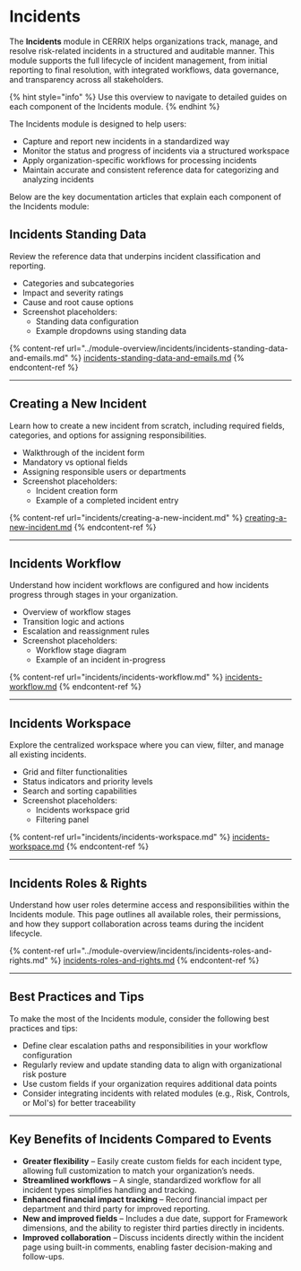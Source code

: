 # Incidents

The **Incidents** module in CERRIX helps organizations track, manage, and resolve risk-related incidents in a structured and auditable manner. This module supports the full lifecycle of incident management, from initial reporting to final resolution, with integrated workflows, data governance, and transparency across all stakeholders.

{% hint style="info" %}
Use this overview to navigate to detailed guides on each component of the Incidents module.
{% endhint %}

The Incidents module is designed to help users:

* Capture and report new incidents in a standardized way
* Monitor the status and progress of incidents via a structured workspace
* Apply organization-specific workflows for processing incidents
* Maintain accurate and consistent reference data for categorizing and analyzing incidents

Below are the key documentation articles that explain each component of the Incidents module:

## Incidents Standing Data

Review the reference data that underpins incident classification and reporting.

* Categories and subcategories
* Impact and severity ratings
* Cause and root cause options
* Screenshot placeholders:
  * Standing data configuration
  * Example dropdowns using standing data

{% content-ref url="../module-overview/incidents/incidents-standing-data-and-emails.md" %}
[incidents-standing-data-and-emails.md](../module-overview/incidents/incidents-standing-data-and-emails.md)
{% endcontent-ref %}

***

## Creating a New Incident

Learn how to create a new incident from scratch, including required fields, categories, and options for assigning responsibilities.

* Walkthrough of the incident form
* Mandatory vs optional fields
* Assigning responsible users or departments
* Screenshot placeholders:
  * Incident creation form
  * Example of a completed incident entry

{% content-ref url="incidents/creating-a-new-incident.md" %}
[creating-a-new-incident.md](incidents/creating-a-new-incident.md)
{% endcontent-ref %}

***

## Incidents Workflow

Understand how incident workflows are configured and how incidents progress through stages in your organization.

* Overview of workflow stages
* Transition logic and actions
* Escalation and reassignment rules
* Screenshot placeholders:
  * Workflow stage diagram
  * Example of an incident in-progress

{% content-ref url="incidents/incidents-workflow.md" %}
[incidents-workflow.md](incidents/incidents-workflow.md)
{% endcontent-ref %}

***

## Incidents Workspace

Explore the centralized workspace where you can view, filter, and manage all existing incidents.

* Grid and filter functionalities
* Status indicators and priority levels
* Search and sorting capabilities
* Screenshot placeholders:
  * Incidents workspace grid
  * Filtering panel

{% content-ref url="incidents/incidents-workspace.md" %}
[incidents-workspace.md](incidents/incidents-workspace.md)
{% endcontent-ref %}

***

## Incidents Roles & Rights

Understand how user roles determine access and responsibilities within the Incidents module. This page outlines all available roles, their permissions, and how they support collaboration across teams during the incident lifecycle.

{% content-ref url="../module-overview/incidents/incidents-roles-and-rights.md" %}
[incidents-roles-and-rights.md](../module-overview/incidents/incidents-roles-and-rights.md)
{% endcontent-ref %}

***

## Best Practices and Tips

To make the most of the Incidents module, consider the following best practices and tips:

* Define clear escalation paths and responsibilities in your workflow configuration
* Regularly review and update standing data to align with organizational risk posture
* Use custom fields if your organization requires additional data points
* Consider integrating incidents with related modules (e.g., Risk, Controls, or MoI's) for better traceability

***

## Key Benefits of Incidents Compared to Events

* **Greater flexibility** – Easily create custom fields for each incident type, allowing full customization to match your organization’s needs.
* **Streamlined workflows** – A single, standardized workflow for all incident types simplifies handling and tracking.
* **Enhanced financial impact tracking** – Record financial impact per department and third party for improved reporting.
* **New and improved fields** – Includes a due date, support for Framework dimensions, and the ability to register third parties directly in incidents.
* **Improved collaboration** – Discuss incidents directly within the incident page using built-in comments, enabling faster decision-making and follow-ups.

